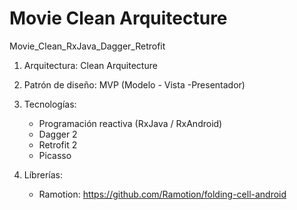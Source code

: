# Movie Clean Arquitecture

Movie_Clean_RxJava_Dagger_Retrofit

1. Arquitectura: Clean Arquitecture

2. Patrón de diseño: MVP (Modelo - Vista -Presentador)

3. Tecnologías:

   - Programación reactiva (RxJava / RxAndroid)
   - Dagger 2
   - Retrofit 2
   - Picasso
   
4. Líbrerías:
   
   - Ramotion: https://github.com/Ramotion/folding-cell-android
